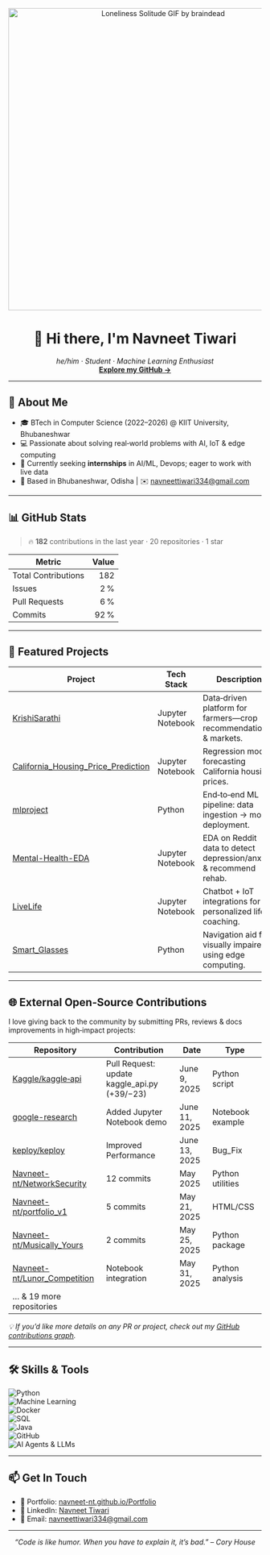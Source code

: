 <!--
  Profile README for Navneet-nt (Navneet Tiwari)
  Showcases personal projects and open‑source contributions
-->
<p align="center">
  <img 
    src="loneliness-solitude.gif" 
    alt="Loneliness Solitude GIF by braindead" 
    width="600"
  />
</p>
<p align="center">
  <h1 align="center">👋 Hi there, I'm Navneet Tiwari</h1>
  <p align="center">
    <em>he/him · Student · Machine Learning Enthusiast</em><br/>
    <a href="https://github.com/Navneet-nt"><strong>Explore my GitHub →</strong></a>
  </p>
</p>

---

## 🚀 About Me
- 🎓 BTech in Computer Science (2022–2026) @ KIIT University, Bhubaneshwar  
- 💻 Passionate about solving real‑world problems with AI, IoT & edge computing  
- 🌱 Currently seeking **internships** in AI/ML, Devops; eager to work with live data  
- 📍 Based in Bhubaneshwar, Odisha | ✉️ navneettiwari334@gmail.com  

---

## 📊 GitHub Stats
> 🔥 **182** contributions in the last year · 20 repositories · 1 star

| Metric               | Value         |
|----------------------|--------------:|
| Total Contributions  | 182           |
| Issues               | 2 %           |
| Pull Requests        | 6 %           |
| Commits              | 92 %          |

---

## 🌟 Featured Projects

| Project                                | Tech Stack       | Description                                                  |
|----------------------------------------|------------------|--------------------------------------------------------------|
| [KrishiSarathi](https://github.com/Navneet-nt/KrishiSarathi)             | Jupyter Notebook | Data‑driven platform for farmers—crop recommendations & markets. |
| [California_Housing_Price_Prediction](https://github.com/Navneet-nt/California_Housing_Price_Prediction) | Jupyter Notebook | Regression model forecasting California housing prices.       |
| [mlproject](https://github.com/Navneet-nt/mlproject)                       | Python           | End‑to‑end ML pipeline: data ingestion → model deployment.    |
| [Mental-Health-EDA](https://github.com/Navneet-nt/Mental-Health-EDA)       | Jupyter Notebook | EDA on Reddit data to detect depression/anxiety & recommend rehab. |
| [LiveLife](https://github.com/Navneet-nt/LiveLife)                         | Jupyter Notebook | Chatbot + IoT integrations for personalized life coaching.    |
| [Smart_Glasses](https://github.com/Navneet-nt/Smart_Glasses)               | Python           | Navigation aid for visually impaired using edge computing.    |

---

## 🌐 External Open‑Source Contributions

I love giving back to the community by submitting PRs, reviews & docs improvements in high‑impact projects:

| Repository                   | Contribution                          | Date            | Type              |
|------------------------------|---------------------------------------|-----------------|-------------------|
| [Kaggle/kaggle‑api](https://github.com/Kaggle/kaggle-api)      | Pull Request: update kaggle_api.py (+39/−23)  | June 9, 2025     | Python script     |
| [google-research](https://github.com/google-research)          | Added Jupyter Notebook demo            | June 11, 2025    | Notebook example  |
| [keploy/keploy](https://github.com/keploy/keploy/blob/main/cli)| Improved Performance                   | June 13, 2025    | Bug_Fix           |
| [Navneet-nt/NetworkSecurity](https://github.com/Navneet-nt/NetworkSecurity) | 12 commits                              | May 2025         | Python utilities  |
| [Navneet-nt/portfolio_v1](https://github.com/Navneet-nt/portfolio_v1)     | 5 commits                               | May 21, 2025     | HTML/CSS          |
| [Navneet-nt/Musically_Yours](https://github.com/Navneet-nt/Musically_Yours)| 2 commits                               | May 25, 2025     | Python package    |
| [Navneet-nt/Lunor_Competition](https://github.com/Navneet-nt/Lunor_Competition)| Notebook integration                   | May 31, 2025     | Python analysis   |
| … & 19 more repositories                                                                                   |

_💡 If you’d like more details on any PR or project, check out my [GitHub contributions graph](https://github.com/Navneet-nt?tab=overview-contributions)._

---

## 🛠️ Skills & Tools
![Python](https://img.shields.io/badge/Python-3.10-blue)  
![Machine Learning](https://img.shields.io/badge/ML-Scikit--Learn-orange)  
![Docker](https://img.shields.io/badge/Docker-Container-blue)  
![SQL](https://img.shields.io/badge/SQL-PostgreSQL-green)  
![Java](https://img.shields.io/badge/Java-11-red)  
![GitHub](https://img.shields.io/badge/GitHub‑Actions-purple)  
![AI Agents & LLMs](https://img.shields.io/badge/AI%20Agents‑LLMs-lightgrey)  

---

## 📫 Get In Touch
- 💼 Portfolio: [navneet-nt.github.io/Portfolio](https://navneet-nt.github.io/Portfolio/)  
- 🔗 LinkedIn: [Navneet Tiwari](https://www.linkedin.com/in/navneet-tiwari-511652355/)  
- 📧 Email: navneettiwari334@gmail.com  

---

<p align="center">
  <em>“Code is like humor. When you have to explain it, it’s bad.” – Cory House</em>
</p>
